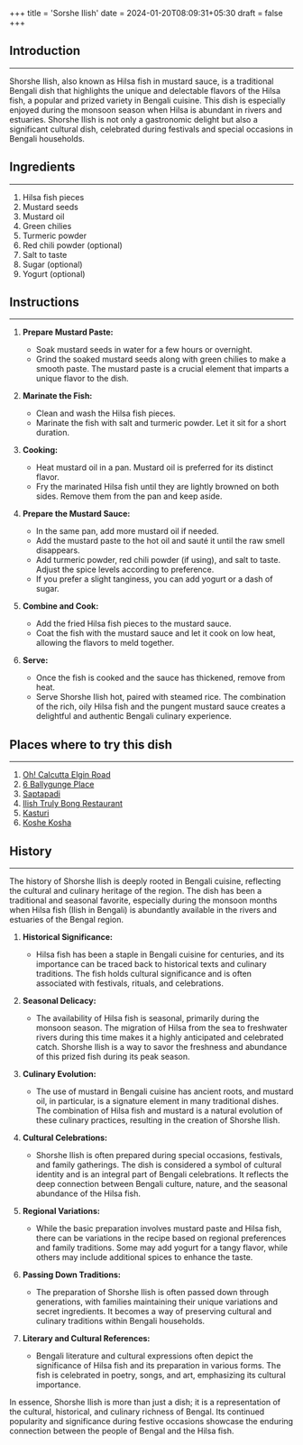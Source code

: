 +++
title = 'Sorshe Ilish'
date = 2024-01-20T08:09:31+05:30
draft = false
+++

## Introduction

---

Shorshe Ilish, also known as Hilsa fish in mustard sauce, is a traditional Bengali dish that highlights the unique and delectable flavors of the Hilsa fish, a popular and prized variety in Bengali cuisine. This dish is especially enjoyed during the monsoon season when Hilsa is abundant in rivers and estuaries. Shorshe Ilish is not only a gastronomic delight but also a significant cultural dish, celebrated during festivals and special occasions in Bengali households.

## Ingredients

---

1. Hilsa fish pieces
2. Mustard seeds
3. Mustard oil
4. Green chilies
5. Turmeric powder
6. Red chili powder (optional)
7. Salt to taste
8. Sugar (optional)
9. Yogurt (optional)

## Instructions

---

1. **Prepare Mustard Paste:**

   - Soak mustard seeds in water for a few hours or overnight.
   - Grind the soaked mustard seeds along with green chilies to make a smooth paste. The mustard paste is a crucial element that imparts a unique flavor to the dish.

2. **Marinate the Fish:**

   - Clean and wash the Hilsa fish pieces.
   - Marinate the fish with salt and turmeric powder. Let it sit for a short duration.

3. **Cooking:**

   - Heat mustard oil in a pan. Mustard oil is preferred for its distinct flavor.
   - Fry the marinated Hilsa fish until they are lightly browned on both sides. Remove them from the pan and keep aside.

4. **Prepare the Mustard Sauce:**

   - In the same pan, add more mustard oil if needed.
   - Add the mustard paste to the hot oil and sauté it until the raw smell disappears.
   - Add turmeric powder, red chili powder (if using), and salt to taste. Adjust the spice levels according to preference.
   - If you prefer a slight tanginess, you can add yogurt or a dash of sugar.

5. **Combine and Cook:**

   - Add the fried Hilsa fish pieces to the mustard sauce.
   - Coat the fish with the mustard sauce and let it cook on low heat, allowing the flavors to meld together.

6. **Serve:**

   - Once the fish is cooked and the sauce has thickened, remove from heat.
   - Serve Shorshe Ilish hot, paired with steamed rice. The combination of the rich, oily Hilsa fish and the pungent mustard sauce creates a delightful and authentic Bengali culinary experience.

## Places where to try this dish

---

1. [Oh! Calcutta Elgin Road](https://maps.app.goo.gl/M6ky7vSSNZSY45to8)
2. [6 Ballygunge Place](https://maps.app.goo.gl/Y3YqagaTTHaV2G3L6)
3. [Saptapadi](https://maps.app.goo.gl/1Hc6HCKF5Lx6fU2C9)
4. [Ilish Truly Bong Restaurant](https://maps.app.goo.gl/M66YPCwGcRdveeUK9)
5. [Kasturi](https://maps.app.goo.gl/Gye4S2HAeB4YZ8cP9)
6. [Koshe Kosha](https://maps.app.goo.gl/suq6DEYS5sEWpxQt5)

## History

---

The history of Shorshe Ilish is deeply rooted in Bengali cuisine, reflecting the cultural and culinary heritage of the region. The dish has been a traditional and seasonal favorite, especially during the monsoon months when Hilsa fish (Ilish in Bengali) is abundantly available in the rivers and estuaries of the Bengal region.

1. **Historical Significance:**

   - Hilsa fish has been a staple in Bengali cuisine for centuries, and its importance can be traced back to historical texts and culinary traditions. The fish holds cultural significance and is often associated with festivals, rituals, and celebrations.

2. **Seasonal Delicacy:**

   - The availability of Hilsa fish is seasonal, primarily during the monsoon season. The migration of Hilsa from the sea to freshwater rivers during this time makes it a highly anticipated and celebrated catch. Shorshe Ilish is a way to savor the freshness and abundance of this prized fish during its peak season.

3. **Culinary Evolution:**

   - The use of mustard in Bengali cuisine has ancient roots, and mustard oil, in particular, is a signature element in many traditional dishes. The combination of Hilsa fish and mustard is a natural evolution of these culinary practices, resulting in the creation of Shorshe Ilish.

4. **Cultural Celebrations:**

   - Shorshe Ilish is often prepared during special occasions, festivals, and family gatherings. The dish is considered a symbol of cultural identity and is an integral part of Bengali celebrations. It reflects the deep connection between Bengali culture, nature, and the seasonal abundance of the Hilsa fish.

5. **Regional Variations:**

   - While the basic preparation involves mustard paste and Hilsa fish, there can be variations in the recipe based on regional preferences and family traditions. Some may add yogurt for a tangy flavor, while others may include additional spices to enhance the taste.

6. **Passing Down Traditions:**

   - The preparation of Shorshe Ilish is often passed down through generations, with families maintaining their unique variations and secret ingredients. It becomes a way of preserving cultural and culinary traditions within Bengali households.

7. **Literary and Cultural References:**
   - Bengali literature and cultural expressions often depict the significance of Hilsa fish and its preparation in various forms. The fish is celebrated in poetry, songs, and art, emphasizing its cultural importance.

In essence, Shorshe Ilish is more than just a dish; it is a representation of the cultural, historical, and culinary richness of Bengal. Its continued popularity and significance during festive occasions showcase the enduring connection between the people of Bengal and the Hilsa fish.
